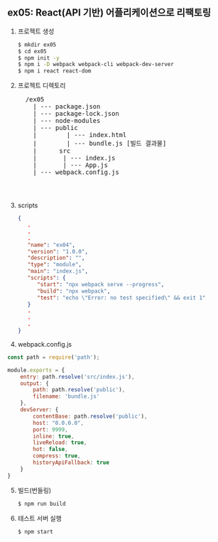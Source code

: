 ## ex05: React(API 기반) 어플리케이션으로 리팩토링

1. 프로젝트 생성
   ```bash
   $ mkdir ex05
   $ cd ex05
   $ npm init -y
   $ npm i -D webpack webpack-cli webpack-dev-server
   $ npm i react react-dom
   ```
2. 프로젝트 디렉토리
   <pre>
     /ex05
       | --- package.json
       | --- package-lock.json
       | --- node-modules
       | --- public
       |        | --- index.html
       |        | --- bundle.js [빌드 결과물]
       |      src
       |       | --- index.js
       |       | --- App.js
       | --- webpack.config.js
   <pre>

3. scripts
   ```json
   {
      .
      .
      .
      "name": "ex04",
      "version": "1.0.0",
      "description": "",
      "type": "module",
      "main": "index.js",
      "scripts": {
         "start": "npx webpack serve --progress",
         "build": "npx webpack",
         "test": "echo \"Error: no test specified\" && exit 1"
      }
      .
      .
      .
   }
   ```

4. webpack.config.js
```javascript
const path = require('path');

module.exports = {
    entry: path.resolve('src/index.js'),
    output: {
        path: path.resolve('public'),
        filename: 'bundle.js'
    },
    devServer: {
        contentBase: path.resolve('public'),
        host: "0.0.0.0",
        port: 9999,
        inline: true,
        liveReload: true,
        hot: false,
        compress: true,
        historyApiFallback: true
    }
} 
```

5. 빌드(번들링)
   ```bash
   $ npm run build
   ```

6. 테스트 서버 실행
   ```bash
   $ npm start
   ```